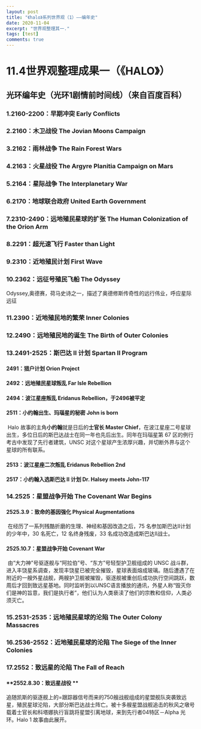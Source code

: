 ```yaml
---
layout: post
title: "《halo》系列世界观（1）——编年史"
date: 2020-11-04
excerpt: "世界观整理其一."
tags: [test]
comments: true
---
```




# 11.4世界观整理成果一（《HALO》）

## 光环编年史（光环1剧情前时间线）（来自百度百科）

### 1.**2160-2200：早期冲突 Early Conflicts**

### 2.**2160：木卫战役 The Jovian Moons Campaign**

### 3.**2162：雨林战争 The Rain Forest Wars**

### 4.**2163：火星战役 The Argyre Planitia Campaign on Mars**

### 5.**2164：星际战争 The Interplanetary War**

### 6.**2170：地球联合政府 United Earth Government**

### 7.**2310-2490：远地殖民星球的扩张 The Human Colonization of the Orion Arm**

### 8.**2291：超光速飞行 Faster than Light**

### 9.**2310：近地殖民计划 First Wave**

### 10.**2362：远征号殖民飞船 The Odyssey**

​       Odyssey,奥德赛，荷马史诗之一，描述了奥德修斯传奇性的远行伟业，呼应星际远征

### 11.**2390：近地殖民地的繁荣 Inner Colonies**

### 12.**2490：远地殖民地的诞生 The Birth of Outer Colonies**

### 13.**2491-2525：斯巴达 II 计划 Spartan II Program**

####                             2491：猎户计划 Orion Project

####                             2492：远地殖民星球叛乱 Far Isle Rebellion

####                             2494：波江星座叛乱 Eridanus Rebellion，于2496被平定

####                             **2511：小约翰出生、玛瑙星的秘密 John is born**

​                                             Halo 故事的主角**小约翰**就是日后的**士官长 Master Chief**，在波江星座二号星球出生，多位日后的斯巴达战士在同一年也先后出生。同年在玛瑙星第 67 区的例行考古中发现了先行者建筑，UNSC 对这个星球产生浓厚兴趣，并切断外界与这个星球的所有联系。

####                             2513：波江星座二次叛乱 Eridanus Rebellion 2nd

####                             2517：小约翰入选斯巴达 II 计划 Dr. Halsey meets John-117

### 14.**2525：星盟战争开始 The Covenant War Begins**

####                   2525.3.9：致命的基因强化 Physical Augmentations

​                                     在经历了一系列残酷折磨的生理、神经和基因改造之后，75 名参加斯巴达II计划的少年中，30 名死亡，12 名终身残废，33 名成功改造成斯巴达II战士。

####                   2525.10.7：星盟战争开始 Covenant War

​                                      由“大力神”号驱逐舰与“阿拉伯”号、“东方”号轻型护卫舰组成的 UNSC 战斗群，进入丰饶星系调查，发现丰饶星已被完全摧毁，星球表面熔成玻璃。随后遭遇了在附近的一艘外星战舰，两艘护卫舰被摧毁，驱逐舰被重创后成功执行空间跳跃，数周后才回到致远星基地。同时监听到以UNSC语言播放的通讯，外星人称“毁灭你们是神的旨意，我们是执行者”，他们认为人类亵渎了他们的宗教和信仰，人类必须灭亡。

### 15.**2531-2535：远地殖民星球的沦陷 The Outer Colony Massacres**

### 16.**2536-2552：近地殖民星球的沦陷 The Siege of the Inner Colonies**

### 17.**2552：致远星的沦陷 The Fall of Reach**

####                       **2552.8.30：致远星战役 **

​                           追随凯斯的驱逐舰上的=跟踪器信号而来的750艘战舰组成的星盟舰队突袭致远星，殖民星球沦陷，大部分斯巴达战士阵亡。被十多艘星盟战舰追击的秋风之墩号载着士官长和科塔娜执行盲跳将星盟引离地球，来到先行者04特区－Alpha 光环。Halo 1 故事由此展开。



